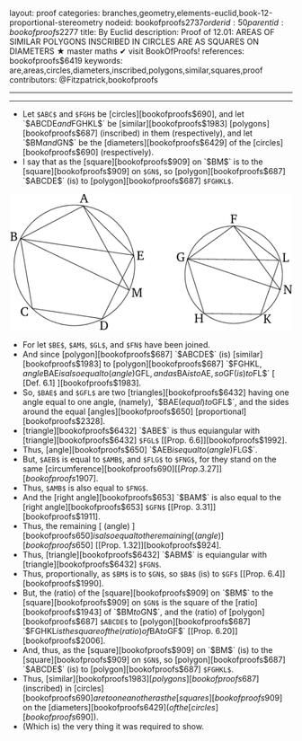 layout: proof
categories: branches,geometry,elements-euclid,book-12-proportional-stereometry
nodeid: bookofproofs$2737
orderid: 50
parentid: bookofproofs$2277
title: By Euclid
description:  Proof of 12.01: AREAS OF SIMILAR POLYGONS INSCRIBED IN CIRCLES ARE AS SQUARES ON DIAMETERS &#9733; master maths &#10004; visit BookOfProofs!
references: bookofproofs$6419
keywords: are,areas,circles,diameters,inscribed,polygons,similar,squares,proof
contributors: @Fitzpatrick,bookofproofs

---


---



* Let `$ABC$` and `$FGH$` be [circles][bookofproofs$690], and let `$ABCDE$` and `$FGHKL$` be [similar][bookofproofs$1983] [polygons][bookofproofs$687] (inscribed) in them (respectively), and let `$BM$` and `$GN$` be the [diameters][bookofproofs$6429] of the [circles][bookofproofs$690] (respectively).
* I say that as the [square][bookofproofs$909] on `$BM$` is to the [square][bookofproofs$909] on `$GN$`, so [polygon][bookofproofs$687] `$ABCDE$` (is) to [polygon][bookofproofs$687] `$FGHKL$`.

![fig01e](https://github.com/bookofproofs/bookofproofs.github.io/blob/main/_sources/_assets/images/euclid/Book12/fig01e.png?raw=true)

* For let `$BE$`, `$AM$`, `$GL$`, and `$FN$` have been joined.
* And since [polygon][bookofproofs$687] `$ABCDE$` (is) [similar][bookofproofs$1983] to [polygon][bookofproofs$687] `$FGHKL$`, angle `$BAE$` is also equal to (angle) `$GFL$`, and as `$BA$` is to `$AE$`, so `$GF$` (is) to `$FL$` [ [Def. 6.1] ][bookofproofs$1983].
* So, `$BAE$` and `$GFL$` are two [triangles][bookofproofs$6432] having one angle equal to one angle, (namely), `$BAE$` (equal) to `$GFL$`, and the sides around the equal [angles][bookofproofs$650] [proportional][bookofproofs$2328].
* [triangle][bookofproofs$6432] `$ABE$` is thus equiangular with [triangle][bookofproofs$6432] `$FGL$` [[Prop. 6.6]][bookofproofs$1992].
* Thus, [angle][bookofproofs$650] `$AEB$` is equal to (angle) `$FLG$`.
* But, `$AEB$` is equal to `$AMB$`, and `$FLG$` to `$FNG$`, for they stand on the same [circumference][bookofproofs$690] [[Prop. 3.27]][bookofproofs$1907].
* Thus, `$AMB$` is also equal to `$FNG$`.
* And the [right angle][bookofproofs$653] `$BAM$` is also equal to the [right angle][bookofproofs$653] `$GFN$` [[Prop. 3.31]][bookofproofs$1911].
* Thus, the remaining [ (angle) ][bookofproofs$650] is also equal to the remaining [ (angle) ][bookofproofs$650] [[Prop. 1.32]][bookofproofs$924].
* Thus, [triangle][bookofproofs$6432] `$ABM$` is equiangular with [triangle][bookofproofs$6432] `$FGN$`.
* Thus, proportionally, as `$BM$` is to `$GN$`, so `$BA$` (is) to `$GF$` [[Prop. 6.4]][bookofproofs$1990].
* But, the (ratio) of the [square][bookofproofs$909] on `$BM$` to the [square][bookofproofs$909] on `$GN$` is the square of the [ratio][bookofproofs$1943] of `$BM$` to `$GN$`, and the (ratio) of [polygon][bookofproofs$687] `$ABCDE$` to [polygon][bookofproofs$687] `$FGHKL$` is the square of the (ratio) of `$BA$` to `$GF$` [[Prop. 6.20]][bookofproofs$2006].
* And, thus, as the [square][bookofproofs$909] on `$BM$` (is) to the [square][bookofproofs$909] on `$GN$`, so [polygon][bookofproofs$687] `$ABCDE$` (is) to [polygon][bookofproofs$687] `$FGHKL$`.
* Thus, [similar][bookofproofs$1983] [polygons][bookofproofs$687] (inscribed) in [circles][bookofproofs$690] are to one another as the [squares][bookofproofs$909] on the [diameters][bookofproofs$6429] (of the [circles][bookofproofs$690]).
* (Which is) the very thing it was required to show.
